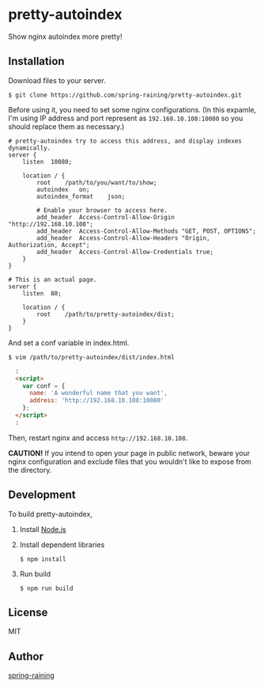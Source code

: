 # pretty-autoindex

Show nginx autoindex more pretty!

## Installation

Download files to your server.

```sh-session
$ git clone https://github.com/spring-raining/pretty-autoindex.git
```

Before using it, you need to set some nginx configurations.
(In this expamle, I'm using IP address and port represent as `192.168.10.108:10080`
so you should replace them as necessary.)

```nginx
# pretty-autoindex try to access this address, and display indexes dynamically.
server {
    listen  10080;
    
    location / {
        root    /path/to/you/want/to/show;
        autoindex   on;
        autoindex_format    json;
        
        # Enable your browser to access here. 
        add_header  Access-Control-Allow-Origin "http://192.168.10.108";
        add_header  Access-Control-Allow-Methods "GET, POST, OPTIONS";
        add_header  Access-Control-Allow-Headers "Origin, Authorization, Accept";
        add_header  Access-Control-Allow-Credentials true;
    }
}

# This is an actual page.
server {
    listen  80;
    
    location / {
        root    /path/to/pretty-autoindex/dist;
    }
}
```

And set a conf variable in index.html.

```sh-session
$ vim /path/to/pretty-autoindex/dist/index.html
```

```html
  :
  <script>
    var conf = {
      name: 'A wonderful name that you want',
      address: 'http://192.168.10.108:10080'
    };
  </script>
  :
```

Then, restart nginx and access `http://192.168.10.108`.

**CAUTION!**
If you intend to open your page in public network, beware your nginx configuration
and exclude files that you wouldn't like to expose from the directory.

## Development

To build pretty-autoindex,

1.  Install [Node.js](https://nodejs.org)

2.  Install dependent libraries

    ```sh-session
    $ npm install
    ```

3.  Run build

    ```sh-session
    $ npm run build
    ```

## License

MIT

## Author

[spring-raining](https://github.com/spring-raining)
